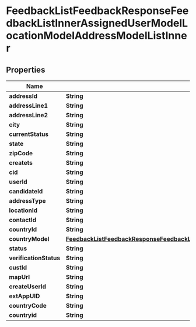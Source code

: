 

# FeedbackListFeedbackResponseFeedbackListInnerAssignedUserModelLocationModelAddressModelListInner


## Properties

| Name | Type | Description | Notes |
|------------ | ------------- | ------------- | -------------|
|**addressId** | **String** |  |  [optional] |
|**addressLine1** | **String** |  |  [optional] |
|**addressLine2** | **String** |  |  [optional] |
|**city** | **String** |  |  [optional] |
|**currentStatus** | **String** |  |  [optional] |
|**state** | **String** |  |  [optional] |
|**zipCode** | **String** |  |  [optional] |
|**createts** | **String** |  |  [optional] |
|**cid** | **String** |  |  [optional] |
|**userId** | **String** |  |  [optional] |
|**candidateId** | **String** |  |  [optional] |
|**addressType** | **String** |  |  [optional] |
|**locationId** | **String** |  |  [optional] |
|**contactId** | **String** |  |  [optional] |
|**countryId** | **String** |  |  [optional] |
|**countryModel** | [**FeedbackListFeedbackResponseFeedbackListInnerAssignedUserModelLocationModelAddressModelListInnerCountryModel**](FeedbackListFeedbackResponseFeedbackListInnerAssignedUserModelLocationModelAddressModelListInnerCountryModel.md) |  |  [optional] |
|**status** | **String** |  |  [optional] |
|**verificationStatus** | **String** |  |  [optional] |
|**custId** | **String** |  |  [optional] |
|**mapUrl** | **String** |  |  [optional] |
|**createUserId** | **String** |  |  [optional] |
|**extAppUID** | **String** |  |  [optional] |
|**countryCode** | **String** |  |  [optional] |
|**countryid** | **String** |  |  [optional] |



